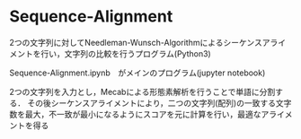 # Sequence-Alignment
2つの文字列に対してNeedleman-Wunsch-Algorithmによるシーケンスアライメントを行い，文字列の比較を行うプログラム(Python3)

Sequence-Alignment.ipynb　がメインのプログラム(jupyter notebook)

2つの文字列を入力とし，Mecabによる形態素解析を行うことで単語に分割する．
その後シーケンスアライメントにより，二つの文字列(配列)の一致する文字数を最大，不一致が最小になるようにスコアを元に計算を行い，最適なアライメントを得る